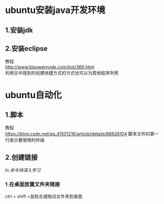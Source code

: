 # ubuntu安装java开发环境
## 1.安装jdk
## 2.安装eclipse
教程        
<http://www.bjpowernode.com/hot/369.html>   
利用文中提到的创建快捷方式的方式也可以为其他程序所用
# ubuntu自动化
## 1.脚本
教程    
<https://blog.csdn.net/qq_41501216/article/details/88626104>
脚本文件的第一行表示要使用的终端
## 2.创建链接
*ln 命令待深入学习*
### 1.在桌面放置文件夹链接
ctrl + shift +鼠标左键拖动文件夹到桌面
